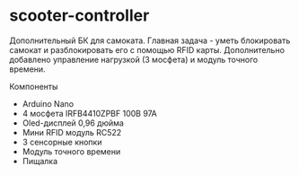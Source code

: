 # scooter-controller
Дополнительный БК для самоката.
Главная задача - уметь блокировать самокат и разблокировать его с помощью RFID карты. Дополнительно добавлено управление нагрузкой (3 мосфета) и модуль точного времени.



Компоненты

- Arduino Nano
- 4 мосфета IRFB4410ZPBF 100В 97А
- Oled-дисплей 0,96 дюйма
- Мини RFID модуль RC522
- 3 сенсорные кнопки
- Модуль точного времени
- Пищалка